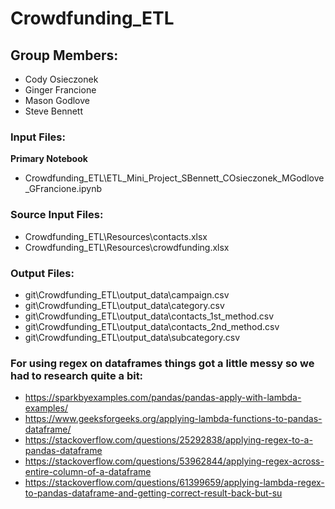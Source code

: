 # Crowdfunding_ETL
## Group Members:
* Cody Osieczonek
* Ginger Francione
* Mason Godlove
* Steve Bennett

### **Input Files:**  
**Primary Notebook**
* Crowdfunding_ETL\ETL_Mini_Project_SBennett_COsieczonek_MGodlove_GFrancione.ipynb

### **Source Input Files:**
* Crowdfunding_ETL\Resources\contacts.xlsx
* Crowdfunding_ETL\Resources\crowdfunding.xlsx  

### **Output Files:**
* git\Crowdfunding_ETL\output_data\campaign.csv  
* git\Crowdfunding_ETL\output_data\category.csv  
* git\Crowdfunding_ETL\output_data\contacts_1st_method.csv  
* git\Crowdfunding_ETL\output_data\contacts_2nd_method.csv  
* git\Crowdfunding_ETL\output_data\subcategory.csv  

### **For using regex on dataframes things got a little messy so we had to research quite a bit:**
* https://sparkbyexamples.com/pandas/pandas-apply-with-lambda-examples/
* https://www.geeksforgeeks.org/applying-lambda-functions-to-pandas-dataframe/
* https://stackoverflow.com/questions/25292838/applying-regex-to-a-pandas-dataframe
* https://stackoverflow.com/questions/53962844/applying-regex-across-entire-column-of-a-dataframe
* https://stackoverflow.com/questions/61399659/applying-lambda-regex-to-pandas-dataframe-and-getting-correct-result-back-but-su